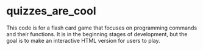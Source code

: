# quizzes_are_cool
This code is for a flash card game that focuses on programming commands and their functions. It is in the beginning stages of development, but the goal is to make an interactive HTML version for users to play.  
